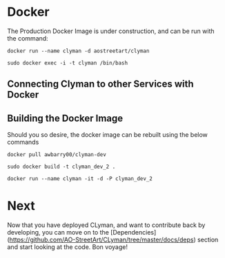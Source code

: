 # Docker

The Production Docker Image is under construction, and can be run with the command:

`docker run --name clyman -d aostreetart/clyman`

`sudo docker exec -i -t clyman /bin/bash`

## Connecting Clyman to other Services with Docker



## Building the Docker Image

Should you so desire, the docker image can be rebuilt using the below commands

`docker pull awbarry00/clyman-dev`

`sudo docker build -t clyman_dev_2 .`

`docker run --name clyman -it -d -P clyman_dev_2`

# Next
Now that you have deployed CLyman, and want to contribute back by developing, you can move on to the [Dependencies] (https://github.com/AO-StreetArt/CLyman/tree/master/docs/deps) section and start looking at the code.  Bon voyage!

